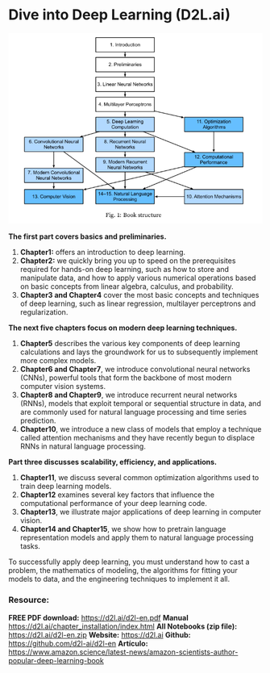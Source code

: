 # Dive into Deep Learning (D2L.ai)

<div align="center">
  <img src="static/img/overview.png">
</div>

**The first part covers basics and preliminaries.**  
1. **Chapter1:** offers an introduction to deep learning.
1. **Chapter2:** we quickly bring you up to speed on the prerequisites required for hands-on deep learning, such as how to store and manipulate data, and how to apply various numerical operations based on basic concepts from linear algebra, calculus, and probability.
1. **Chapter3 and Chapter4** cover the most basic concepts and techniques of deep learning, such as linear regression, multilayer perceptrons and regularization.

**The next five chapters focus on modern deep learning techniques.**
1. **Chapter5** describes the various key components of deep learning calculations and lays the groundwork for us to subsequently implement more complex models.
1. **Chapter6 and Chapter7**, we introduce convolutional neural networks (CNNs), powerful tools that form the backbone of most modern computer vision systems.
1. **Chapter8 and Chapter9**, we introduce recurrent neural networks (RNNs), models that exploit temporal or sequential structure in data, and are commonly used for natural language processing and time series prediction.
1. **Chapter10**, we introduce a new class of models that employ a technique called attention mechanisms and they have recently begun to displace RNNs in natural language processing.

**Part three discusses scalability, efficiency, and applications.**
1. **Chapter11**, we discuss several common optimization algorithms used to train deep learning models.
1. **Chapter12** examines several key factors that influence the computational performance of your deep learning code.
1. **Chapter13**, we illustrate major applications of deep learning in computer vision.
1. **Chapter14 and Chapter15**, we show how to pretrain language representation models and apply them to natural language processing tasks.

To successfully apply deep learning, you must understand how to cast a problem, the mathematics of modeling, the algorithms for fitting your models to data, and the engineering techniques to implement it all.

### Resource:
**FREE PDF download:**
https://d2l.ai/d2l-en.pdf
**Manual**
https://d2l.ai/chapter_installation/index.html
**All Notebooks (zip file):**
https://d2l.ai/d2l-en.zip
**Website:**
https://d2l.ai
**Github:**
https://github.com/d2l-ai/d2l-en
**Artículo:**
https://www.amazon.science/latest-news/amazon-scientists-author-popular-deep-learning-book